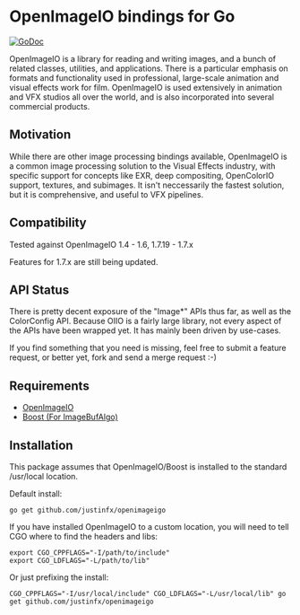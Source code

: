 # OpenImageIO bindings for Go

[![GoDoc](https://godoc.org/github.com/justinfx/openimageigo?status.svg)](https://godoc.org/github.com/justinfx/openimageigo)

OpenImageIO is a library for reading and writing images, and a bunch of related classes,
utilities, and applications.  There is a particular emphasis on formats and functionality
used in professional, large-scale animation and visual effects work for film.
OpenImageIO is used extensively in animation and VFX studios all over the world, and is
also incorporated into several commercial products.

Motivation
----------

While there are other image processing bindings available, OpenImageIO is a common image processing solution to the Visual Effects industry, with specific support for concepts like EXR, deep compositing, OpenColorIO support, textures, and subimages. It isn't neccessarily the fastest solution, but it is comprehensive, and useful to VFX pipelines.

Compatibility
-------------

Tested against OpenImageIO 1.4 - 1.6, 1.7.19 - 1.7.x 

Features for 1.7.x are still being updated.
 
API Status
-----------

There is pretty decent exposure of the "Image*" APIs thus far, as well as the ColorConfig API. 
Because OIIO is a fairly large library, not every aspect of the APIs have been wrapped yet. It 
has mainly been driven by use-cases.

If you find something that you need is missing, feel free to submit a feature request, or better yet, 
fork and send a merge request :-)

Requirements
----------------------

* [OpenImageIO](https://github.com/OpenImageIO)
* [Boost (For ImageBufAlgo)](http://www.boost.org/)

Installation
------------

This package assumes that OpenImageIO/Boost is installed to the standard /usr/local location.

Default install:

    go get github.com/justinfx/openimageigo

If you have installed OpenImageIO to a custom location, you will need to tell CGO where to find the headers and libs:

    export CGO_CPPFLAGS="-I/path/to/include"
	export CGO_LDFLAGS="-L/path/to/lib"

Or just prefixing the install:

	CGO_CPPFLAGS="-I/usr/local/include" CGO_LDFLAGS="-L/usr/local/lib" go get github.com/justinfx/openimageigo

